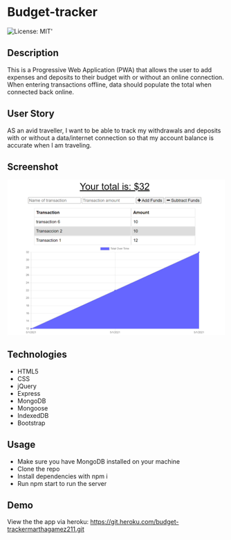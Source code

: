 # Budget-tracker
![License: MIT](https://img.shields.io/badge/License-MIT-yellow.svg)' 

## Description
This is a Progressive Web Application (PWA) that allows the user to add expenses and deposits to their budget with or without an online connection. When entering transactions offline, data should populate the total when connected back online. 

## User Story

AS an avid traveller, I want  to be able to track my withdrawals and deposits with or without a data/internet connection so that my account balance is accurate when I am traveling.

## Screenshot

![Budget-Tracker screenshot](./public/assets/images/budget-tracker1.jpg)


## Technologies

- HTML5
- CSS
- jQuery
- Express
- MongoDB
- Mongoose
- IndexedDB
- Bootstrap

## Usage
- Make sure you have MongoDB installed on your machine 
- Clone the repo
- Install dependencies with npm i
- Run npm start to run the server

## Demo

View the the app via heroku: https://git.heroku.com/budget-trackermarthagamez211.git 


